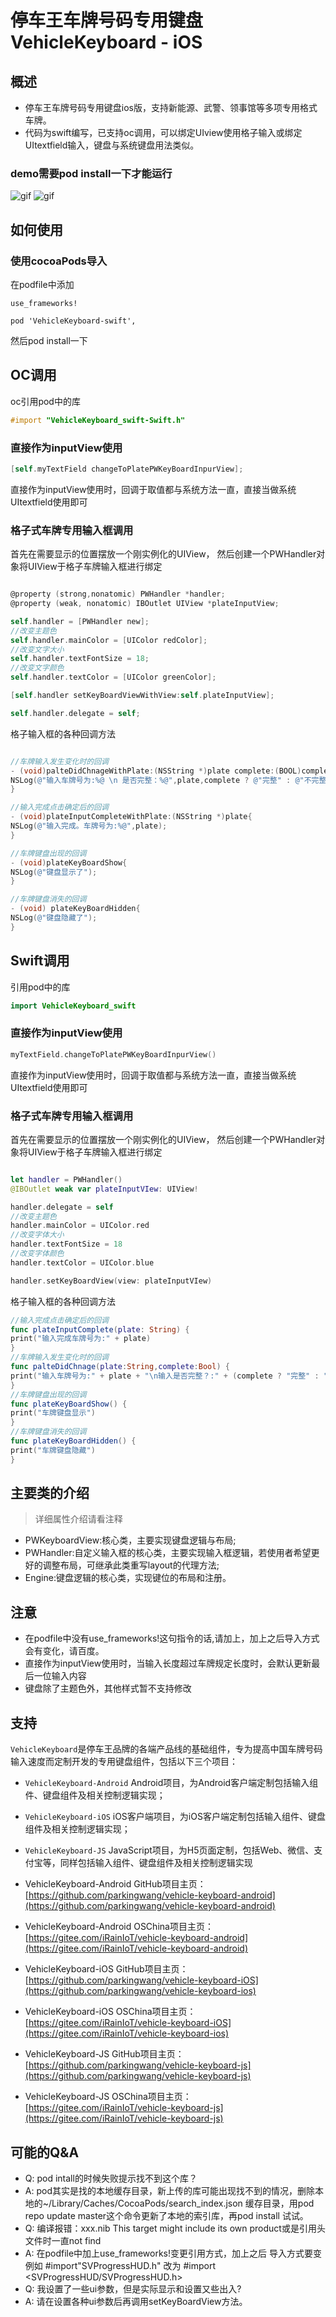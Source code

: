 
# 停车王车牌号码专用键盘 VehicleKeyboard - iOS

## 概述

* 停车王车牌号码专用键盘ios版，支持新能源、武警、领事馆等多项专用格式车牌。
* 代码为swift编写，已支持oc调用，可以绑定UIview使用格子输入或绑定UItextfield输入，键盘与系统键盘用法类似。

### demo需要pod install一下才能运行
![gif](./collectionViewgif.gif)
![gif](./uitextfieldGIF.gif)

## 如何使用

### 使用cocoaPods导入

在podfile中添加
```
use_frameworks!

pod 'VehicleKeyboard-swift',
```
然后pod install一下

## OC调用

oc引用pod中的库

```objective-c
#import "VehicleKeyboard_swift-Swift.h"
```

### 直接作为inputView使用

```objective-c
[self.myTextField changeToPlatePWKeyBoardInpurView];
```
直接作为inputView使用时，回调于取值都与系统方法一直，直接当做系统UItextfield使用即可

### 格子式车牌专用输入框调用

首先在需要显示的位置摆放一个刚实例化的UIView，
然后创建一个PWHandler对象将UIView于格子车牌输入框进行绑定

```objective-c

@property (strong,nonatomic) PWHandler *handler;
@property (weak, nonatomic) IBOutlet UIView *plateInputView;

self.handler = [PWHandler new];
//改变主题色
self.handler.mainColor = [UIColor redColor];
//改变文字大小
self.handler.textFontSize = 18;
//改变文字颜色
self.handler.textColor = [UIColor greenColor];

[self.handler setKeyBoardViewWithView:self.plateInputView];

self.handler.delegate = self;
```

格子输入框的各种回调方法
```objective-c

//车牌输入发生变化时的回调
- (void)palteDidChnageWithPlate:(NSString *)plate complete:(BOOL)complete{
NSLog(@"输入车牌号为:%@ \n 是否完整：%@",plate,complete ? @"完整" : @"不完整");
}

//输入完成点击确定后的回调
- (void)plateInputCompleteWithPlate:(NSString *)plate{
NSLog(@"输入完成。车牌号为:%@",plate);
}

//车牌键盘出现的回调
- (void)plateKeyBoardShow{
NSLog(@"键盘显示了");
}

//车牌键盘消失的回调
- (void) plateKeyBoardHidden{
NSLog(@"键盘隐藏了");
}
```


## Swift调用

引用pod中的库

```swift
import VehicleKeyboard_swift
```

### 直接作为inputView使用

```swift
myTextField.changeToPlatePWKeyBoardInpurView()
```
直接作为inputView使用时，回调于取值都与系统方法一直，直接当做系统UItextfield使用即可

### 格子式车牌专用输入框调用

首先在需要显示的位置摆放一个刚实例化的UIView，
然后创建一个PWHandler对象将UIView于格子车牌输入框进行绑定

```swift

let handler = PWHandler()
@IBOutlet weak var plateInputVIew: UIView!

handler.delegate = self
//改变主题色
handler.mainColor = UIColor.red
//改变字体大小
handler.textFontSize = 18
//改变字体颜色
handler.textColor = UIColor.blue

handler.setKeyBoardView(view: plateInputVIew)
```

格子输入框的各种回调方法
```swift
//输入完成点击确定后的回调
func plateInputComplete(plate: String) {
print("输入完成车牌号为:" + plate)
}
//车牌输入发生变化时的回调
func palteDidChnage(plate:String,complete:Bool) {
print("输入车牌号为:" + plate + "\n输入是否完整？:" + (complete ? "完整" : "不完整"))
}
//车牌键盘出现的回调
func plateKeyBoardShow() {
print("车牌键盘显示")
}
//车牌键盘消失的回调
func plateKeyBoardHidden() {
print("车牌键盘隐藏")
}
```

## 主要类的介绍

> 详细属性介绍请看注释

* PWKeyboardView:核心类，主要实现键盘逻辑与布局;
* PWHandler:自定义输入框的核心类，主要实现输入框逻辑，若使用者希望更好的调整布局，可继承此类重写layout的代理方法;
* Engine:键盘逻辑的核心类，实现键位的布局和注册。


## 注意

* 在podfile中没有use_frameworks!这句指令的话,请加上，加上之后导入方式会有变化，请百度。
* 直接作为inputView使用时，当输入长度超过车牌规定长度时，会默认更新最后一位输入内容
* 键盘除了主题色外，其他样式暂不支持修改


## 支持
`VehicleKeyboard`是停车王品牌的各端产品线的基础组件，专为提高中国车牌号码输入速度而定制开发的专用键盘组件，包括以下三个项目：

- `VehicleKeyboard-Android` Android项目，为Android客户端定制包括输入组件、键盘组件及相关控制逻辑实现；
- `VehicleKeyboard-iOS` iOS客户端项目，为iOS客户端定制包括输入组件、键盘组件及相关控制逻辑实现；
- `VehicleKeyboard-JS` JavaScript项目，为H5页面定制，包括Web、微信、支付宝等，同样包括输入组件、键盘组件及相关控制逻辑实现

- VehicleKeyboard-Android GitHub项目主页： [https://github.com/parkingwang/vehicle-keyboard-android](https://github.com/parkingwang/vehicle-keyboard-android)
- VehicleKeyboard-Android OSChina项目主页： [https://gitee.com/iRainIoT/vehicle-keyboard-android](https://gitee.com/iRainIoT/vehicle-keyboard-android)

- VehicleKeyboard-iOS GitHub项目主页： [https://github.com/parkingwang/vehicle-keyboard-iOS](https://github.com/parkingwang/vehicle-keyboard-ios)
- VehicleKeyboard-iOS OSChina项目主页： [https://gitee.com/iRainIoT/vehicle-keyboard-iOS](https://gitee.com/iRainIoT/vehicle-keyboard-ios)

- VehicleKeyboard-JS GitHub项目主页： [https://github.com/parkingwang/vehicle-keyboard-js](https://github.com/parkingwang/vehicle-keyboard-js)
- VehicleKeyboard-JS OSChina项目主页： [https://gitee.com/iRainIoT/vehicle-keyboard-js](https://gitee.com/iRainIoT/vehicle-keyboard-js)

## 可能的Q&A
* Q:   pod intall的时候失败提示找不到这个库？
* A:   pod其实是找的本地缓存目录，新上传的库可能出现找不到的情况，删除本地的~/Library/Caches/CocoaPods/search_index.json 缓存目录，用pod repo update master这个命令更新了本地的索引库，再pod install 试试。
* Q:  编译报错：xxx.nib This target might include its own product或是引用头文件时一直not find
* A:   在podfile中加上use_frameworks!变更引用方式，加上之后 导入方式要变  例如 #import"SVProgressHUD.h" 改为   #import <SVProgressHUD/SVProgressHUD.h>
* Q:  我设置了一些ui参数，但是实际显示和设置又些出入?
* A:   请在设置各种ui参数后再调用setKeyBoardView方法。

